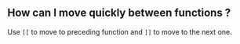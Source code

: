 ## How can I move quickly between functions ?

Use `[[` to move to preceding function and `]]` to move to the next one.
